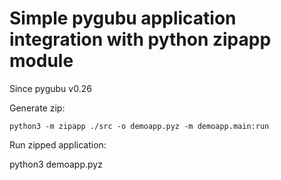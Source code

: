# Simple pygubu application integration with python zipapp module

Since pygubu v0.26

Generate zip:

    python3 -m zipapp ./src -o demoapp.pyz -m demoapp.main:run
    
Run zipped application:

   python3 demoapp.pyz
   
